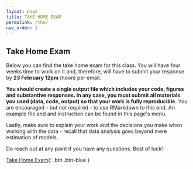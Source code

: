 ```yaml
---
layout: page
title: TAKE HOME EXAM
permalink: /the/
nav_order: 1
---
```


  
## __Take Home Exam__

Below you can find the take home exam for this class. You will have four weeks time to work on it and, therefore, will have to submit your response by __23 February 12pm__ (noon) per email.

__You should create a single output file which includes your code, figures and substantive responses. In any case, you must submit all materials you used (data, code, output) so that your work is fully reproducible.__ You are encouraged - but not required - to use RMarkdown to this end. An example file and and instruction can be found in this page's menu.

Lastly, make sure to explain your work and the decisions you make when working with the data - recall that data analysis goes beyond mere estimation of models. 

Do reach out at any point if you have any questions. Best of luck!

[Take Home Exam](https://github.com/bayreuth-politics/R/raw/gh-pages/docs/Data_Analysis_in_R__Bayreuth_23_24_THE.pdf){: .btn .btn-blue }

